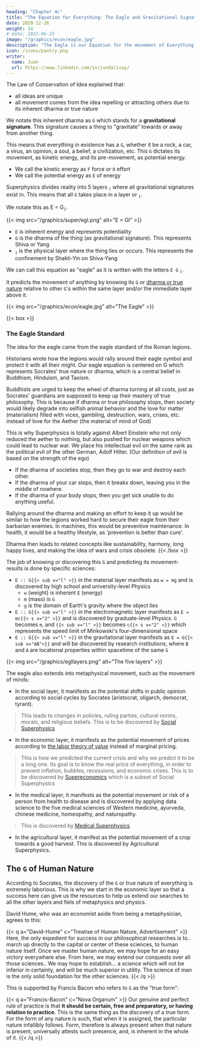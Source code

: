 ```yaml
---
heading: "Chapter 4c"
title: "The Equation for Everything: The Eagle and Gravitational Signatures"
date: 2020-12-26
weight: 14
# date: 2021-06-23
image: "/graphics/econ/eagle.jpg"
description: "The Eagle is our Equation for the movement of Everything in the physical dimension"
icon: /icons/pantry.png
writer:
  name: Juan
  url: https://www.linkedin.com/in/jundalisay/
---
```




The Law of Conservation of Idea explained that:
- all ideas are unique
- all movement comes from the idea repelling or attracting others due to its inherent dharma or true nature

We notate this inherent dharma as `G` which stands for a **gravitational signature**. This signature causes a thing to "gravitate" towards or away from another thing. 

This means that everything in existence has a `G`, whether it be a rock, a car, a virus, an opinion, a soul, a belief, a civilization, etc.  This `G` dictates its movement, as kinetic energy, and its pre-movement, as potential energy. 
- We call the kinetic energy as `F` force or `O` effort
- We call the potential energy as `E` of energy

Superphysics divides reality into 5 layers <sub>*`l`*</sub> where all gravitational signatures exist in. This means that all `G` takes place in a layer or <sub>*`l`*</sub>. 

<!-- A [previous post](/material/fallacies/general-relativity) explained how the error in Einstien's E = mc^2 led to the universal equation of Superphysics. 

By fixing Einstein's error, the speed of light no longer becomes a constant. Without this constant, the principles of motion no longer gets a sequential or linear speed limit. They can now extend onto the metaphysical dimension where motion manifests as the movement of minds and feelings which are never constant nor strictly linear by nature. 

At this minute, you might feel happy. But in the next minute, you might remember something that would suddenly make you sad, or teleport your mind nonlinearly into a state of sadness.  -->


<!-- This potential linear or nonlinear movement is responsible for the shifting of public opinion, market prices, policy changes, health and disease, the rise and fall of civilizations, etc. and can be simplified as --> 

We notate this as E = G<sub>*`l`*</sub>.


{{< img src="/graphics/super/egl.png" alt="E = Gl" >}}


- `E` is inherent energy and represents potentiality
- `G` is the dharma of the thing (as gravitational signature). This represents Shiva or Yang
- <sub>*`l`*</sub> is the physical layer where the thing lies or occurs. This represents the confinement by Shakti-Yin on Shiva-Yang

We can call this equation as "eagle" as it is written with the letters `E G` <sub>*`l`*</sub>. 

It predicts the movement of anything by knowing its `G` or [dharma or true nature](/social/economics/invisible-hand) relative to other `G`'s within the same layer and/or the immediate layer above it.


{{< img src="/graphics/econ/eagle.jpg" alt="The Eagle" >}}



{{< box >}}

### The Eagle Standard

<!-- img src="/photos/objects/aquila.jpg" alt="Aquila on a staff" -->


The idea for the eagle came from the eagle standard of the Roman legions.

Historians wrote how the legions would rally around their eagle symbol and protect it with all their might. Our eagle equation is centered on G which represents Socrates' true nature or dharma, which is a central belief in Buddhism, Hinduism, and Taoism.

Buddhists are urged to keep the wheel of dharma turning at all costs, just as Socrates' guardians are supposed to keep up their mastery of true philosophy. This is because if dharma or true philosophy stops, then society would likely degrade into selfish animal behavior and the love for matter (materialism) filled with vices, gambling, destruction, wars, crises, etc. instead of love for the Aether (the material of mind of God)

This is why Superphysics is totally against Albert Einstein who not only reduced the aether to nothing, but also pushed for nuclear weapons which could lead to nuclear war. We place his intellectual evil on the same rank as the political evil of the other German, Adolf Hilter. (Our definition of evil is based on the strength of the ego)
- If the dharma of societies stop, then they go to war and destroy each other.
- If the dharma of your car stops, then it breaks down, leaving you in the middle of nowhere. 
- If the dharma of your body stops, then you get sick unable to do anything useful.

Rallying around the dharma and making an effort to keep it up would be similar to how the legions worked hard to secure their eagle from their barbarian enemies. In machines, this would be preventive maintenance. In health, it would be a healthy lifestyle, as 'prevention is better than cure'.

Dharma then leads to related concepts like sustainability, harmony, long happy lives, and making the idea of wars and crisis obsolete.
{{< /box >}}

<!-- <br><br>If G is neglected in the metaphysical dimension, then selfish-interest will slowly creep in, manifesting as blind belief, oligrachy, liberalism (or libertarianism), and then tyranny.<br> If G is neglected in the physical dimension, then inferior theories and technologies will dominate. An example is rocketry which dangerous, expensive, and is unable to allow travel to other galaxies.  -->


The job of knowing or discovering this `G` and predicting its movement-results is done by specific sciences:

- `E :: G{{< sub v="l" >}}` in the material layer manifests as `w = mg` and is discovered by high school and university-level Physics
  - `w` (weight) is inherent `E` (energy)
  - `m` (mass) is `G` 
  - `g` is the domain of Earth's gravity where the object lies 
- `E :: G{{< sub v="l" >}}` in the electromagnetic layer manifests as `E = mc{{< s v="2" >}}` and is discovered by graduate-level Physics. `G` becomes `m`, and `{{< sub v="l" >}}` becomes `c{{< s v="2" >}}` which represents the speed limit of Minkowski's four-dimensional space 
- `E :: G{{< sub v="l" >}}` in the gravitational layer manifests as `E = G{{< sub v="AB">}}` and will be discovered by research institutions, where `B` and `A` are locational properties within spacetime of the same `G`


{{< img src="/graphics/egllayers.png" alt="The five layers" >}}


The eagle also extends into metaphysical movement, such as the movement of minds:

<!-- `E :: G{{< sub v="l" >}}` -->
- In the social layer, it manifests as the potential shifts in public opinion according to social cycles by Socrates (aristocrat, oligarch, democrat, tyrant).

> This leads to changes in policies, ruling parties, cultural norms, morals, and religious beliefs. This is to be discovered by [Social Superphysics](/social)

- In the economic layer, it manifests as the potential movement of prices according to [the labor theory of value](/social/economics/principles/part-2/chapter-01b/) instead of marginal pricing. 

> This is how we predicted the current crisis and why we predict it to be a long one. Its goal is to know the real price of everything, in order to prevent inflation, bubbles, recessions, and economic crises. This is to be discovered by [Supereconomics](/social/economics) which is a subset of Social Superphysics

- In the medical layer, it manifests as the potential movement or risk of a person from health to disease and is discovered by applying data science to the five medical sciences of Western medicine, ayurveda, chinese medicine, homeopathy, and naturopathy.

> This is discovered by [Medical Superphysics](/bio/principles/part-04/chapter-03/). 

<!-- As none of our team has a medical background, and since medicine is highly regulated and fiercly protected by doctors and medical interests*, this would likely be developed last. -->

- In the agricultural layer, it manifest as the potential movement of a crop towards a good harvest. This is discovered by Agricultural Superphysics. 

<!-- > *The worst thing that can happen by denouncing Einstein and Samuelson by advancing alternative theories is to bashed as either as an idiot or as an arrogant know-it-all by dogmatic physicists and economists. But to advance alternative theories for medicine is to be fined, sued for endangering public health, and even to go to jail! -->


## The `G` of Human Nature

According to Socrates, the discovery of the `G` or true nature of everything is extremely laborious. This is why we start in the economic layer so that a success here can give us the resources to help us extend our searches to all the other layers and fiels of metaphysics and physics. 

David Hume, who was an economist aside from being a metaphysician, agrees to this:
<!-- , who is our other reference, will agree to this as he is also an :  -->

{{< q a="David-Hume" c="Treatise of Human Nature, Advertisement" >}}
Here, the only expedient for success in our philosophical researches is to.. march up directly to the capital or center of these sciences, to human nature itself. Once we master human nature, we may hope for an easy victory everywhere else. From here, we may extend our conquests over all those sciences.. We may hope to establish… a science which will not be inferior in certainty, and will be much superior in utility. The science of man is the only solid foundation for the other sciences. 
{{< /q >}}

This is supported by Francis Bacon who refers to `G` as the "true form":

{{< q a="Francis-Bacon" c="Nova Organum" >}}
Our genuine and perfect rule of practice is that <b>it should be certain, free and preparatory, or having relation to practice</b>. This is the same thing as the discovery of a true form. For the form of any nature is such, that when it is assigned, the particular nature infallibly follows. Form, therefore is always present when that nature is present, universally attests such presence, and, is inherent in the whole of it.
{{< /q >}}

